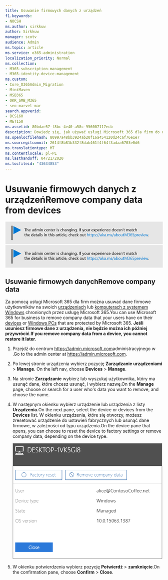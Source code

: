 ```yaml
---
title: Usuwanie firmowych danych z urządzeń
f1.keywords:
- NOCSH
ms.author: sirkkuw
author: Sirkkuw
manager: scotv
audience: Admin
ms.topic: article
ms.service: o365-administration
localization_priority: Normal
ms.collection:
- M365-subscription-management
- M365-identity-device-management
ms.custom:
- Core_O365Admin_Migration
- MiniMaven
- MSB365
- OKR_SMB_M365
- seo-marvel-mar
search.appverid:
- BCS160
- MET150
ms.assetid: 80bdae57-f8bc-4e40-a58c-956007117ecb
description: Dowiedz się, jak używać usługi Microsoft 365 dla firm do usuwania danych firmowych, które użytkownicy mają na swoich urządzeniach lub komputerach z systemem Windows.
ms.openlocfilehash: 80997a48bb3924ab20f16a454120d24caf76e1e7
ms.sourcegitcommit: 2614f8b81b332f8dab461f4f64f3adaa6703e0d6
ms.translationtype: MT
ms.contentlocale: pl-PL
ms.lasthandoff: 04/21/2020
ms.locfileid: "43634853"
---
```

# <a name="remove-company-data-from-devices"></a><span data-ttu-id="5d683-103">Usuwanie firmowych danych z urządzeń</span><span class="sxs-lookup"><span data-stu-id="5d683-103">Remove company data from devices</span></span>

<span data-ttu-id="5d683-104">[![Etykieta informująca, że centrum administracyjne zmienia się, a więcej informacji na ten temat możesz znaleźć w witrynie aka.ms/aboutM365preview.](../media/m365admincenterchanging.png)](https://docs.microsoft.com/office365/admin/microsoft-365-admin-center-preview)</span><span class="sxs-lookup"><span data-stu-id="5d683-104">[![Label to let you know the admin center is changing and you can find more details at aka.ms/aboutM365preview.](../media/m365admincenterchanging.png)](https://docs.microsoft.com/office365/admin/microsoft-365-admin-center-preview)</span></span>

## <a name="remove-company-data"></a><span data-ttu-id="5d683-105">Usuwanie firmowych danych</span><span class="sxs-lookup"><span data-stu-id="5d683-105">Remove company data</span></span>

<span data-ttu-id="5d683-106">Za pomocą usługi Microsoft 365 dla firm można usuwać dane firmowe użytkowników na swoich [urządzeniach](app-protection-settings-for-android-and-ios.md) lub [komputerach z systemem Windows](protection-settings-for-windows-10-devices.md) chronionych przez usługę Microsoft 365.</span><span class="sxs-lookup"><span data-stu-id="5d683-106">You can use Microsoft 365 for business to remove company data that your users have on their [devices](app-protection-settings-for-android-and-ios.md) or [Windows PCs](protection-settings-for-windows-10-devices.md) that are protected by Microsoft 365.</span></span> <span data-ttu-id="5d683-107">**Jeśli usuniesz firmowe dane z urządzenia, nie będzie można ich później przywrócić**.</span><span class="sxs-lookup"><span data-stu-id="5d683-107">**If you remove company data from a device, you cannot restore it later**.</span></span> 
  
1. <span data-ttu-id="5d683-108">Przejdź do centrum <a href="https://go.microsoft.com/fwlink/p/?linkid=837890" target="_blank">https://admin.microsoft.com</a>administracyjnego w .</span><span class="sxs-lookup"><span data-stu-id="5d683-108">Go to the admin center at <a href="https://go.microsoft.com/fwlink/p/?linkid=837890" target="_blank">https://admin.microsoft.com</a>.</span></span>
    
2. <span data-ttu-id="5d683-109">Po lewej stronie urządzenia wybierz pozycję **Zarządzanie urządzeniami** \> **Manage**.  </span><span class="sxs-lookup"><span data-stu-id="5d683-109">On the left nav, choose **Devices**  \> **Manage**.</span></span>
  
3. <span data-ttu-id="5d683-110">Na stronie **Zarządzanie** wybierz lub wyszukaj użytkownika, który ma usunąć dane, które chcesz usunąć, i wybierz nazwę.</span><span class="sxs-lookup"><span data-stu-id="5d683-110">On the **Manage** page, choose or search for a user who's data you want to remove, and choose the name.</span></span> 
    
4. <span data-ttu-id="5d683-111">W następnym okienku wybierz urządzenie lub urządzenia z listy **Urządzenia.**</span><span class="sxs-lookup"><span data-stu-id="5d683-111">On the next pane, select the device or devices from the **Devices** list.</span></span> <span data-ttu-id="5d683-112">W okienku urządzenia, które się otworzy, możesz zresetować urządzenie do ustawień fabrycznych lub usunąć dane firmowe, w zależności od typu urządzenia.</span><span class="sxs-lookup"><span data-stu-id="5d683-112">On the device pane that opens, you can choose to reset the device to factory settings or remove company data, depending on the device type.</span></span> 
    
    ![W okienku usuń dane firmy wybierz urządzenie, z którego chcesz usunąć dane.](../media/resetorremove.png)
  
5. <span data-ttu-id="5d683-114">W okienku potwierdzenia wybierz pozycję **Potwierdź** \> **zamknięcie**.</span><span class="sxs-lookup"><span data-stu-id="5d683-114">On the confirmation pane, choose **Confirm** \> **Close**.</span></span>
    


